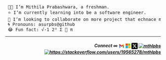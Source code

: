 <!--**mthlpbs/mthlpbs** is a ✨ _special_ ✨ repository because its `README.md` (this file) appears on your GitHub profile.-->
<pre>
 👨‍🦱 I’m Mithila Prabashwara, a freshman.
 ⭐ I’m currently learning into be a software engineer.
 🤝 I’m looking to collaborate on more project that echnace my skills & knowledge.
 🌀 Pronouns: asurpbs@github
 😂 Fun fact: √-1 2³ Σ 🍎 π
</pre>

---
<h5 align="right">Connect ∞
<a href="mailto:tqd8ewd7d@mozmail.com" target="blank"><img align="center" src="resources/gmail.png" alt="mthlpbs" height="20" width="20" /></a> 
<a href="https://learn.microsoft.com/en-us/users/mthlpbs?wt.mc_id=studentamb_326573" target="blank"><img align="center" src="resources/microsoft.png" alt="mthlpbs" height="15" width="15" /></a> 
<a href="https://twitter.com/mthlpbs" target="blank"><img align="center" src="resources/twitter.png" alt="mthlpbs" height="20" width="20" /></a> 
<a href="https://linkedin.com/in/mthlpbs" target="blank"><img align="center" src="https://raw.githubusercontent.com/rahuldkjain/github-profile-readme-generator/master/src/images/icons/Social/linked-in-alt.svg" alt="mthlpbs" height="15" width="20" /></a> 
<a href="https://stackoverflow.com/users/19565278/mthlpbs" target="blank"><img align="center" src="https://raw.githubusercontent.com/rahuldkjain/github-profile-readme-generator/master/src/images/icons/Social/stack-overflow.svg" alt="https://stackoverflow.com/users/19565278/mthlpbs" height="15" width="20" /></a> 
</p>
</h5>
